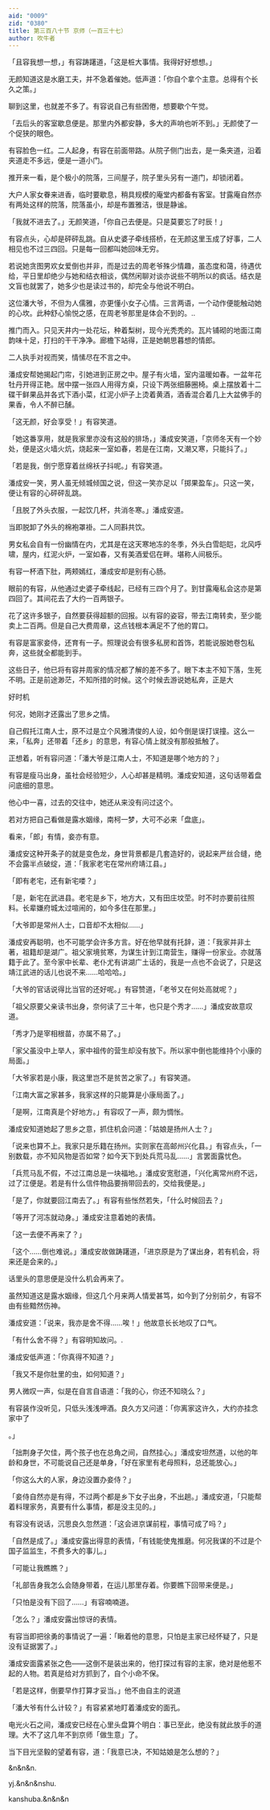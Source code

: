 ```yaml
---
aid: "0009"
zid: "0380"
title: 第三百八十节 京师（一百三十七）
author: 吹牛者
---
```


「且容我想一想，」有容踌躇道，「这是桩大事情。我得好好想想。」

无颜知道这是水磨工夫，并不急着催她。低声道：「你自个拿个主意。总得有个长久之策。」

聊到这里，也就差不多了。有容说自己有些困倦，想要歇个午觉。

「去后头的客室歇息便是。那里内外都安静，多大的声响也听不到。」无颜使了一个促狭的眼色。

有容脸色一红。二人起身，有容在前面带路。从院子侧门出去，是一条夹道，沿着夹道走不多远，便是一道小门。

推开来一看，是个极小的院落，三间屋子，院子里头另有一道门，却锁闭着。

大户人家女眷来进香，临时要歇息，稍具规模的庵堂内都备有客室。甘露庵自然亦有两处这样的院落，院落虽小，却是布置雅洁，很是静谧。

「我就不进去了。」无颜笑道，「你自己去便是。只是莫要忘了时辰！」

有容点头，心却是砰砰乱跳。自从史婆子牵线搭桥，在无颜这里玉成了好事，二人相见也不过三四回。只是每一回都叫她回味无穷。

若说她贪图男欢女爱倒也并非，而是过去的周老爷殊少情趣，虽态度和蔼，待遇优给，平日里却绝少与她和结衣相谈，偶然闲聊对谈亦说些不明所以的疯话。结衣是文盲也就罢了，她多少也是读过书的，却完全与他说不明白。

这位潘大爷，不但为人儒雅，亦更懂小女子心情。三言两语，一个动作便能触动她的心坎。此种舒心愉悦之感，在周老爷那里是体会不到的。..

推门而入。只见天井内一处花坛，种着梨树，现今光秃秃的。瓦片铺砌的地面江南韵味十足，打扫的干干净净。廊檐下站得，正是她朝思暮想的情郎。

二人执手对视而笑，情愫尽在不言之中。

潘成安帮她揭起门帘，引她进到正房之中。屋子有火墙，室内温暖如春。一盆年花牡丹开得正艳。居中摆一张四人用得方桌，只设下两张细藤圈椅。桌上摆放着十二碟干鲜果品并各式下酒小菜，红泥小炉子上烫着黄酒，酒香混合着几上大盆佛手的果香，令人不醉已醺。

「这无颜，好会享受！」有容笑道。

「她这番享用，就是我家里亦没有这般的排场，」潘成安笑道，「京师冬天有一个妙处，便是这火墙火炕，烧起来一室如春，若是在江南，又潮又寒，只能抖了。」

「若是我，倒宁愿穿着丝绵袄子抖呢。」有容笑道。

潘成安一笑，男人虽无倾城倾国之说，但这一笑亦足以「掷果盈车」。只这一笑，便让有容的心砰砰乱跳。

「且脱了外头衣服，一起饮几杯，共消冬寒。」潘成安道。

当即脱卸了外头的棉袍罩褂。二人同斟共饮。

男女私会自有一份幽情在内，尤其是在这天寒地冻的冬季，外头白雪皑皑，北风呼啸，屋内，红泥火炉，一室如春，又有美酒爱侣在畔。堪称人间极乐。

有容一杯酒下肚，两颊嫣红，潘成安却是别有心肠。

眼前的有容，从他通过史婆子牵线起，已经有三四个月了。到甘露庵私会这亦是第四回了。其间花去了大约一百两银子。

花了这许多银子，自然要获得超额的回报。以有容的姿容，带去江南转卖，至少能卖上二百两。但是自己大费周章，这点钱根本满足不了他的胃口。

有容是富家妾侍，还育有一子。照理说会有很多私房和首饰，若能说服她卷包私奔，这些就全都能到手。

这些日子，他已将有容并周家的情况都了解的差不多了。眼下本主不知下落，生死不明。正是前途渺茫，不知所措的时候。这个时候去游说她私奔，正是大

好时机

何况，她刚才还露出了思乡之情。

自己假托江南人士，原不过是立个风雅清俊的人设，如今倒是误打误撞。这么一来，「私奔」还带着「还乡」的意思，有容心情上就没有那般抵触了。

正想着，听有容问道：「潘大爷是江南人士，不知道是哪个地方的？」

有容是瘦马出身，虽社会经验短少，人心却甚是精明。潘成安知道，这句话带着盘问底细的意思。

他心中一喜，过去的交往中，她还从来没有问过这个。

若对方把自己看做是露水姻缘，南柯一梦，大可不必来「盘底」。

看来，「郎」有情，妾亦有意。

潘成安这种开条子的就是变色龙，身世背景都是几套造好的，说起来严丝合缝，绝不会露半点破绽，道：「我家老宅在常州府靖江县。」

「即有老宅，还有新宅喽？」

「是，新宅在武进县。老宅是乡下，地方大，又有田庄坟茔。时不时亦要前往照料。长辈嫌府城太过喧闹的，如今多住在那里。」

「大爷即是常州人士，口音却不太相似……」

潘成安再聪明，也不可能学会许多方言。好在他早就有托辞，道：「我家并非土著，祖籍却是湖广。祖父家境贫寒，为谋生计到江南营生，赚得一份家业。亦就落籍于此了。至今家中长辈、老仆尤有讲湖广土话的，我是一点也不会说了，只是这靖江武进的话儿也说不来……哈哈哈。」

「大爷的官话说得比当官的还好呢。」有容赞道，「老爷又在何处高就呢？」

「祖父原要父亲读书出身，奈何读了三十年，也只是个秀才……」潘成安故意叹道。

「秀才乃是宰相根苗，亦属不易了。」

「家父虽没中上举人，家中祖传的营生却没有放下。所以家中倒也能维持个小康的局面。」

「大爷家若是小康，我这里岂不是贫苦之家了。」有容笑道。

「江南大富之家甚多，我家这样的只能算是小康局面了。」

「是啊，江南真是个好地方。」有容叹了一声，颇为惆怅。

潘成安知道她起了思乡之意，抓住机会问道：「姑娘是扬州人士？」

「说来也算不上。我家只是乐籍在扬州。实则家在高邮州兴化县。」有容点头，「一别数载，亦不知风物是否如常？如今天下到处兵荒马乱……」言罢面露忧色。

「兵荒马乱不假，不过江南总是一块福地。」潘成安宽慰道，「兴化离常州府不远，过了江便是。若是有什么信件物品要捎带回去的，交给我便是。」

「是了，你就要回江南去了。」有容有些怅然若失，「什么时候回去？」

「等开了河冻就动身。」潘成安注意着她的表情。

「这一去便不再来了？」

「这个……倒也难说。」潘成安故做踌躇道，「进京原是为了谋出身，若有机会，将来还是会来的。」

话里头的意思便是没什么机会再来了。

虽然知道这是露水姻缘，但这几个月来两人情爱甚笃，如今到了分别前夕，有容不由有些黯然伤神。

潘成安道：「说来，我亦是舍不得……唉！」他故意长长地叹了口气。

「有什么舍不得？」有容明知故问。.

潘成安低声道：「你真得不知道？」

「我又不是你肚里的虫，如何知道？」

男人微叹一声，似是在自言自语道：「我的心，你还不知晓么？」

有容装作没听见，只低头浅浅呷酒。良久方又问道：「你离家这许久，大约亦挂念家中了

。」

「拙荆身子欠佳，两个孩子也在总角之间，自然挂心。」潘成安坦然道，以他的年龄和身世，不可能说自己还是单身，「好在家里有老母照料，总还能放心。」

「你这么大的人家，身边没置办妾侍？」

「妾侍自然亦是有得，不过两个都是乡下女子出身，不出趟。」潘成安道，「只能帮着料理家务，真要有什么事情，都是没主见的。」

有容没有说话，沉思良久忽然道：「这会进京谋前程，事情可成了吗？」

「自然是成了。」潘成安露出得意的表情，「有钱能使鬼推磨。何况我谋的不过是个国子监监生，不费多大的事儿。」

「可能让我瞧瞧？」

「礼部告身我怎么会随身带着，在运儿那里存着。你要瞧下回带来便是。」

「只怕是没有下回了……」有容喃喃道。

「怎么？」潘成安露出惊讶的表情。

有容当即把徐勇的事情说了一遍：「瞅着他的意思，只怕是主家已经怀疑了，只是没有证据罢了。」

潘成安面露紧张之色――这倒不是装出来的，他打探过有容的主家，绝对是他惹不起的人物。若真是给对方抓到了，自个小命不保。

「若是这样，倒要早作打算才妥当。」他不由自主的说道

「潘大爷有什么计较？」有容紧紧地盯着潘成安的面孔。

电光火石之间，潘成安已经在心里头盘算个明白：事已至此，绝没有就此放手的道理。大不了这几年不到京师「做生意」了。

当下目光坚毅的望着有容，道：「我意已决，不知姑娘是怎么想的？」

&n&n&n.

yj.&n&n&nshu.

kanshuba.&n&n&n


